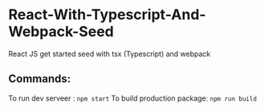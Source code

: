 # React-With-Typescript-And-Webpack-Seed
React JS get started seed with tsx (Typescript) and webpack
## Commands:
To run dev serveer : `npm start`
To build production package: `npm run build`
